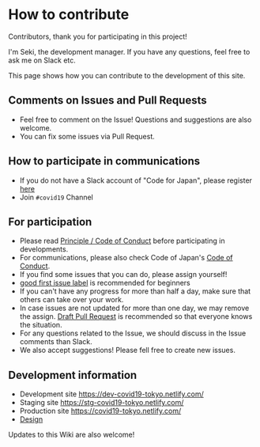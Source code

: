 # How to contribute

Contributors, thank you for participating in this project!

I'm Seki, the development manager. If you have any questions, feel free to ask me on Slack etc.

This page shows how you can contribute to the development of this site.

## Comments on Issues and Pull Requests
* Feel free to comment on the Issue! Questions and suggestions are also welcome.
* You can fix some issues via Pull Request.

## How to participate in communications
* If you do not have a Slack account of "Code for Japan", please register [here](https://cfjslackin.herokuapp.com/)
* Join `#covid19` Channel

## For participation
* Please read [Principle / Code of Conduct](Principle%5BEnglish%5D) before participating in developments.
* For communications, please also check Code of Japan's [Code of Conduct](https://github.com/codeforjapan/codeofconduct).
* If you find some issues that you can do, please assign yourself!
* [good first issue label](https://github.com/tokyo-metropolitan-gov/covid19/issues?q=is%3Aissue+is%3Aopen+label%3A%22good+first+issue%22) is recommended for beginners
* If you can't have any progress for more than half a day, make sure that others can take over your work.
* In case issues are not updated for more than one day, we may remove the assign. [Draft Pull Request](https://help.github.com/en/github/collaborating-with-issues-and-pull-requests/about-pull-requests#draft-pull-requests) is recommended so that everyone knows the situation.
* For any questions related to the Issue, we should discuss in the Issue comments than Slack.
* We also accept suggestions! Please fell free to create new issues.

## Development information
* Development site https://dev-covid19-tokyo.netlify.com/
* Staging site https://stg-covid19-tokyo.netlify.com/
* Production site https://covid19-tokyo.netlify.com/
* [Design](https://www.figma.com/file/V7vt80p2gauhdgTZeVNbgj/UI%E3%83%87%E3%82%B6%E3%82%A4%E3%83%B3?node-id=121%3A156)

Updates to this Wiki are also welcome!